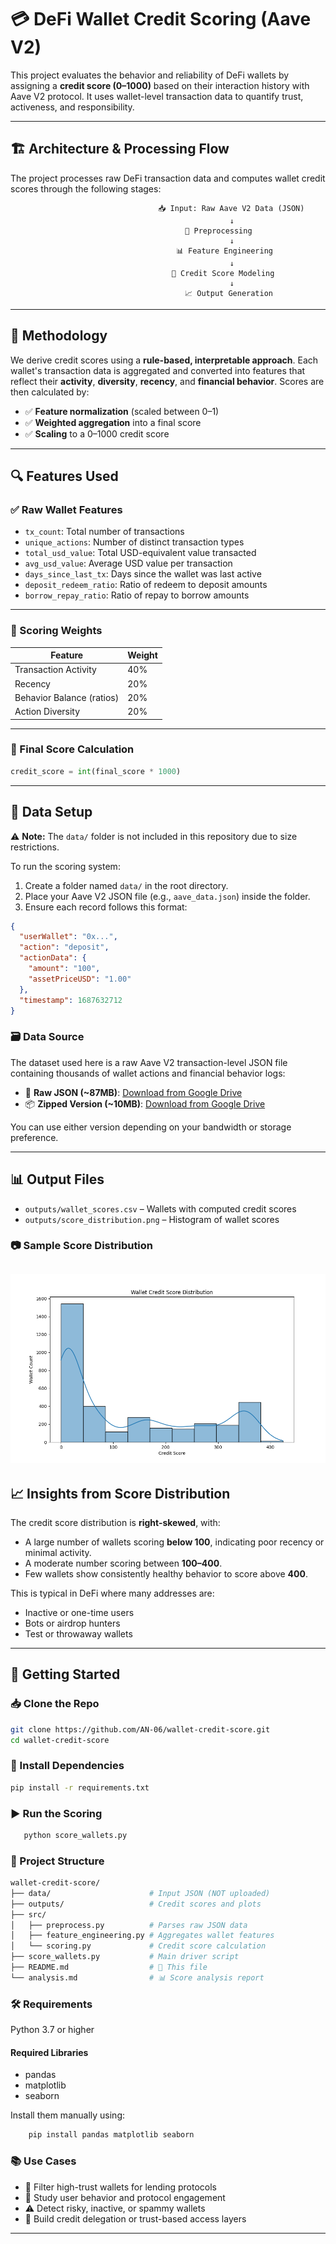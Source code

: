 # 💳 DeFi Wallet Credit Scoring (Aave V2)

This project evaluates the behavior and reliability of DeFi wallets by assigning a **credit score (0–1000)** based on their interaction history with Aave V2 protocol. It uses wallet-level transaction data to quantify trust, activeness, and responsibility.

---

## 🏗️ Architecture & Processing Flow

The project processes raw DeFi transaction data and computes wallet credit scores through the following stages:

                                     📥 Input: Raw Aave V2 Data (JSON)
                                                     ↓  
                                           🧹 Preprocessing
                                                     ↓  
                                         📊 Feature Engineering
                                                     ↓  
                                        🧠 Credit Score Modeling
                                                     ↓  
                                           📈 Output Generation


---

## 🧠 Methodology

We derive credit scores using a **rule-based, interpretable approach**. Each wallet's transaction data is aggregated and converted into features that reflect their **activity**, **diversity**, **recency**, and **financial behavior**. Scores are then calculated by:

- ✅ **Feature normalization** (scaled between 0–1)
- ✅ **Weighted aggregation** into a final score
- ✅ **Scaling** to a 0–1000 credit score

---

## 🔍 Features Used

### ✅ Raw Wallet Features

- `tx_count`: Total number of transactions
- `unique_actions`: Number of distinct transaction types
- `total_usd_value`: Total USD-equivalent value transacted
- `avg_usd_value`: Average USD value per transaction
- `days_since_last_tx`: Days since the wallet was last active
- `deposit_redeem_ratio`: Ratio of redeem to deposit amounts
- `borrow_repay_ratio`: Ratio of repay to borrow amounts

---

### 📏 Scoring Weights

| Feature                  | Weight |
|--------------------------|--------|
| Transaction Activity     | 40%    |
| Recency                  | 20%    |
| Behavior Balance (ratios)| 20%    |
| Action Diversity         | 20%    |

---

### 🧮 Final Score Calculation

```python
credit_score = int(final_score * 1000)
```
---

## 📁 Data Setup

⚠️ **Note:** The `data/` folder is not included in this repository due to size restrictions.

To run the scoring system:

1. Create a folder named `data/` in the root directory.
2. Place your Aave V2 JSON file (e.g., `aave_data.json`) inside the folder.
3. Ensure each record follows this format:


```json
{
  "userWallet": "0x...",
  "action": "deposit",
  "actionData": {
    "amount": "100",
    "assetPriceUSD": "1.00"
  },
  "timestamp": 1687632712
}
```
### 🗃️ Data Source

The dataset used here is a raw Aave V2 transaction-level JSON file containing thousands of wallet actions and financial behavior logs:

- 📄 **Raw JSON (~87MB)**: [Download from Google Drive](https://drive.google.com/file/d/1ISFbAXxadMrt7Zl96rmzzZmEKZnyW7FS/view?usp=sharing)
- 📦 **Zipped Version (~10MB)**: [Download from Google Drive](https://drive.google.com/file/d/14ceBCLQ-BTcydDrFJauVA_PKAZ7VtDor/view?usp=sharing)

You can use either version depending on your bandwidth or storage preference.

---

## 📊 Output Files

- `outputs/wallet_scores.csv` – Wallets with computed credit scores  
- `outputs/score_distribution.png` – Histogram of wallet scores

### 📷 Sample Score Distribution

![Wallet Score Distribution](outputs/score_distribution.png)
---

## 📈 Insights from Score Distribution

The credit score distribution is **right-skewed**, with:

- A large number of wallets scoring **below 100**, indicating poor recency or minimal activity.
- A moderate number scoring between **100–400**.
- Few wallets show consistently healthy behavior to score above **400**.

This is typical in DeFi where many addresses are:

- Inactive or one-time users  
- Bots or airdrop hunters  
- Test or throwaway wallets

---

## 🚀 Getting Started

### 📥 Clone the Repo

```bash
git clone https://github.com/AN-06/wallet-credit-score.git
cd wallet-credit-score
```
### 🔧 Install Dependencies
```bash
pip install -r requirements.txt
```

### ▶️ Run the Scoring
```bash
   python score_wallets.py
```
### 🧰 Project Structure

```bash
wallet-credit-score/
├── data/                      # Input JSON (NOT uploaded)
├── outputs/                   # Credit scores and plots
├── src/
│   ├── preprocess.py          # Parses raw JSON data
│   ├── feature_engineering.py # Aggregates wallet features
│   └── scoring.py             # Credit score calculation
├── score_wallets.py           # Main driver script
├── README.md                  # 📄 This file
└── analysis.md                # 📊 Score analysis report
```

### 🛠️ Requirements
   Python 3.7 or higher

  #### Required Libraries
  - pandas
  - matplotlib
  - seaborn
  
  Install them manually using:
 ```bash
     pip install pandas matplotlib seaborn
   ```

### 📚 Use Cases
- 🏦 Filter high-trust wallets for lending protocols
- 🧪 Study user behavior and protocol engagement
- ⚠️ Detect risky, inactive, or spammy wallets
- 🎯 Build credit delegation or trust-based access layers

---
